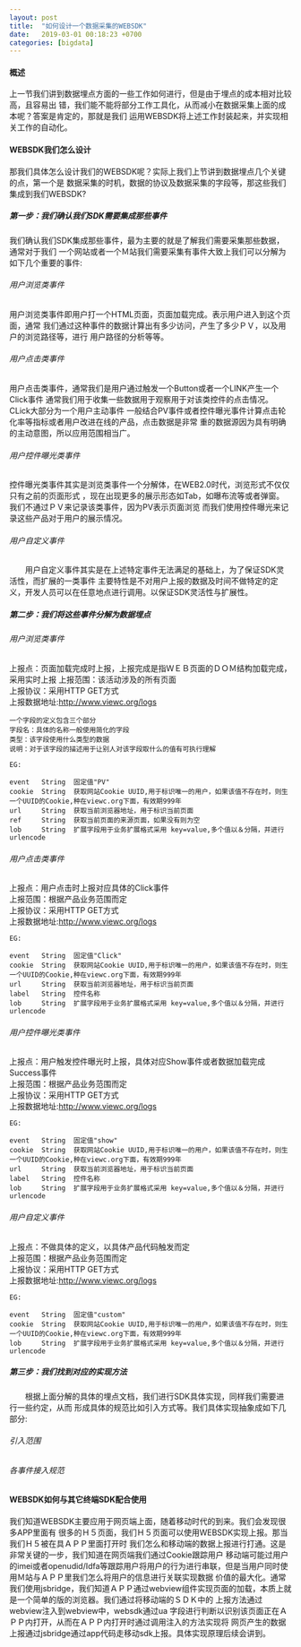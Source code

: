 ```yaml
---
layout: post
title:  "如何设计一个数据采集的WEBSDK"
date:   2019-03-01 00:18:23 +0700
categories: [bigdata]
---
```


#### 概述
  上一节我们讲到数据埋点方面的一些工作如何进行，但是由于埋点的成本相对比较高，且容易出
错，我们能不能将部分工作工具化，从而减小在数据采集上面的成本呢？答案是肯定的，那就是我们
运用WEBSDK将上述工作封装起来，并实现相关工作的自动化。
  
#### WEBSDK我们怎么设计  
  那我们具体怎么设计我们的WEBSDK呢？实际上我们上节讲到数据埋点几个关键的点，第一个是
数据采集的时机，数据的协议及数据采集的字段等，那这些我们集成到我们WEBSDK?  
##### 第一步：我们确认我们SDK需要集成那些事件  
  我们确认我们SDK集成那些事件，最为主要的就是了解我们需要采集那些数据，通常对于我们
一个网站或者一个Ｍ站我们需要采集有事件大致上我们可以分解为如下几个重要的事件:  
  
###### 用户浏览类事件  
  用户浏览类事件即用户打一个HTML页面，页面加载完成。表示用户进入到这个页面，通常
我们通过这种事件的数据计算出有多少访问，产生了多少ＰＶ，以及用户的浏览路径等，进行
用户路径的分析等等。
    
###### 用户点击类事件  
  用户点击类事件，通常我们是用户通过触发一个Button或者一个LINK产生一个Click事件
通常我们用于收集一些数据用于观察用于对该类控件的点击情况。CLick大部分为一个用户主动事件
一般结合PV事件或者控件曝光事件计算点击轮化率等指标或者用户改进在线的产品，点击数据是非常
重的数据源因为具有明确的主动意图，所以应用范围相当广。
  
###### 用户控件曝光类事件  
  控件曝光类事件其实是浏览类事件一个分解体，在WEB2.0时代，浏览形式不仅仅只有之前的页面形式
，现在出现更多的展示形态如Tab，如曝布流等或者弹窗。我们不通过ＰＶ来记录该类事件，因为PV表示页面浏览
而我们使用控件曝光来记录这些产品对于用户的展示情况。
  
###### 用户自定义事件  
　　用户自定义事件其实是在上述特定事件无法满足的基础上，为了保证SDK灵活性，而扩展的一类事件
主要特性是不对用户上报的数据及时间不做特定的定义，开发人员可以在任意地点进行调用。以保证SDK灵活性与扩展性。
  
##### 第二步：我们将这些事件分解为数据埋点  
  
###### 用户浏览类事件  
  
上报点：页面加载完成时上报，上报完成是指ＷＥＢ页面的ＤＯＭ结构加载完成，采用实时上报
上报范围：该活动涉及的所有页面  
上报协议：采用HTTP GET方式  
上报数据地址:http://www.viewc.org/logs  
```$xslt
一个字段的定义包含三个部分　　
字段名：具体的名称一般使用简化的字段　　
类型：该字段使用什么类型的数据  
说明：对于该字段的描述用于让别人对该字段取什么的值有可执行理解  

EG:

event   String  固定值"PV"  
cookie  String  获取网站Cookie UUID,用于标识唯一的用户，如果该值不存在时，则生一个UUID的Cookie,种在viewc.org下面，有效期999年　　
url     String  获取当前浏览器地址，用于标识当前页面  
ref     String  获取当前页面的来源页面，如果没有则为空  
lob     String  扩展字段用于业务扩展格式采用 key=value,多个值以＆分隔，并进行urlencode
```
  
###### 用户点击类事件  
  
上报点：用户点击时上报对应具体的Click事件  
上报范围：根据产品业务范围而定  
上报协议：采用HTTP GET方式  
上报数据地址:http://www.viewc.org/logs  
```$xslt
EG:

event   String  固定值"Click"  
cookie  String  获取网站Cookie UUID,用于标识唯一的用户，如果该值不存在时，则生一个UUID的Cookie,种在viewc.org下面，有效期999年　　
url     String  获取当前浏览器地址，用于标识当前页面  
label   String  控件名称  
lob     String  扩展字段用于业务扩展格式采用 key=value,多个值以＆分隔，并进行urlencode
```
  
###### 用户控件曝光类事件  
  
上报点：用户触发控件曝光时上报，具体对应Show事件或者数据加载完成Success事件  
上报范围：根据产品业务范围而定  
上报协议：采用HTTP GET方式  
上报数据地址:http://www.viewc.org/logs  
```$xslt
EG:

event   String  固定值"show"  
cookie  String  获取网站Cookie UUID,用于标识唯一的用户，如果该值不存在时，则生一个UUID的Cookie,种在viewc.org下面，有效期999年　　
url     String  获取当前浏览器地址，用于标识当前页面  
label   String  控件名称  
lob     String  扩展字段用于业务扩展格式采用 key=value,多个值以＆分隔，并进行urlencode
```
  
###### 用户自定义事件  
  
上报点：不做具体的定义，以具体产品代码触发而定  
上报范围：根据产品业务范围而定  
上报协议：采用HTTP GET方式  
上报数据地址:http://www.viewc.org/logs  
```$xslt
EG:

event   String  固定值"custom"  
cookie  String  获取网站Cookie UUID,用于标识唯一的用户，如果该值不存在时，则生一个UUID的Cookie,种在viewc.org下面，有效期999年　　
lob     String  扩展字段用于业务扩展格式采用 key=value,多个值以＆分隔，并进行urlencode
```
  
##### 第三步：我们找到对应的实现方法  
　　根据上面分解的具体的埋点文档，我们进行SDK具体实现，同样我们需要进行一些约定，从而
形成具体的规范比如引入方式等。我们具体实现抽象成如下几部分:  
  
###### 引入范围  
  
###### 各事件接入规范  
  

#### WEBSDK如何与其它终端SDK配合使用  
  我们知道WEBSDK主要应用于网页端上面，随着移动时代的到来。我们会发现很多APP里面有
很多的Ｈ５页面，我们Ｈ５页面可以使用WEBSDK实现上报。那当我们Ｈ５被在具ＡＰＰ里面打开时
我们怎么和移动端的数据上报进行打通。这是非常关键的一步，我们知道在网页端我们通过Cookie跟踪用户
移动端可能过用户的imei或者openudid/Idfa等跟踪用户将用户的行为进行串联，但是当用户同时使用Ｍ站与ＡＰＰ里我们怎么将用户的信息进行关联实现数据
价值的最大化。通常我们使用jsbridge，我们知道ＡＰＰ通过webview组件实现页面的加载，本质上就是一个简单的版的浏览器。我们通过将移动端的ＳＤＫ中的
上报方法通过webview注入到webview中，websdk通过ua 字段进行判断以识别该页面正在ＡＰＰ内打开，从而在ＡＰＰ内打开时通过调用注入的方法实现将
网页产生的数据上报通过jsbridge通过app代码走移动sdk上报。具体实现原理后续会讲到。
